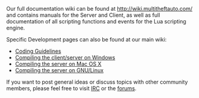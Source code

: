 Our full documentation wiki can be found at http://wiki.multitheftauto.com/ and contains manuals for the Server and Client, as well as full documentation of all scripting functions and events for the Lua scripting engine.

Specific Development pages can also be found at our main wiki:
  * [Coding Guidelines](http://wiki.multitheftauto.com/wiki/Coding_guidelines)
  * [Compiling the client/server on Windows](http://wiki.multitheftauto.com/wiki/Compiling_MTASA)
  * [Compiling the server on Mac OS X](http://wiki.multitheftauto.com/wiki/Building_MTASA_Server_on_Mac_OS_X)
  * [Compiling the server on GNU/Linux](http://wiki.multitheftauto.com/wiki/Building_MTASA_Server_on_GNU_Linux)

If you want to post general ideas or discuss topics with other community members, please feel free to visit [IRC](http://mtasa.com/irc.html) or the [forums](http://forum.multitheftauto.com).